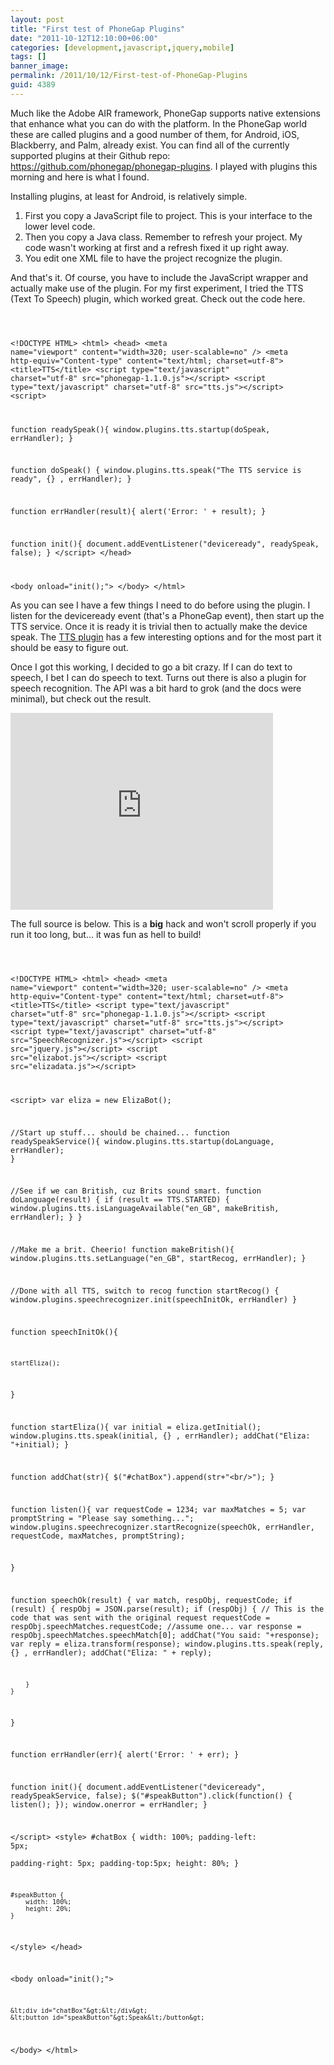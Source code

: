 ```yaml
---
layout: post
title: "First test of PhoneGap Plugins"
date: "2011-10-12T12:10:00+06:00"
categories: [development,javascript,jquery,mobile]
tags: []
banner_image: 
permalink: /2011/10/12/First-test-of-PhoneGap-Plugins
guid: 4389
---
```


Much like the Adobe AIR framework, PhoneGap supports native extensions that enhance what you can do with the platform. In the PhoneGap world these are called plugins and a good number of them, for Android, iOS, Blackberry, and Palm, already exist. You can find all of the currently supported plugins at their Github repo: <a href="https://github.com/phonegap/phonegap-plugins">https://github.com/phonegap/phonegap-plugins</a>. I played with plugins this morning and here is what I found.
<!--more-->
<p>

Installing plugins, at least for Android, is relatively simple.

<p>

<ol>
<li>First you copy a JavaScript file to project. This is your interface to the lower level code.
<li>Then you copy a Java class. Remember to refresh your project. My code wasn't working at first and a refresh fixed it up right away.
<li>You edit one XML file to have the project recognize the plugin.
</ol>

<p/>

And that's it. Of course, you have to include the JavaScript wrapper and actually make use of the plugin. For my first experiment, I tried the TTS (Text To Speech) plugin, which worked great. Check out the code here.

<p/>

<code>

&lt;!DOCTYPE HTML&gt;
&lt;html&gt;
&lt;head&gt;
&lt;meta name="viewport" content="width=320; user-scalable=no" /&gt;
&lt;meta http-equiv="Content-type" content="text/html; charset=utf-8"&gt;
&lt;title&gt;TTS&lt;/title&gt;
&lt;script type="text/javascript" charset="utf-8" src="phonegap-1.1.0.js"&gt;&lt;/script&gt;
&lt;script type="text/javascript" charset="utf-8" src="tts.js"&gt;&lt;/script&gt;
&lt;script&gt;
	
function readySpeak(){
	window.plugins.tts.startup(doSpeak, errHandler);
}

function doSpeak() {
	window.plugins.tts.speak("The TTS service is ready", {} , errHandler);
}

function errHandler(result){
	alert('Error: ' + result);
}

function init(){
	document.addEventListener("deviceready", readySpeak, false);
}
&lt;/script&gt;
&lt;/head&gt;

&lt;body onload="init();"&gt;
&lt;/body&gt;
&lt;/html&gt;
</code>

<p/>

As you can see I have a few things I need to do before using the plugin. I listen for the deviceready event (that's a PhoneGap event), then start up the TTS service. Once it is ready it is trivial then to actually make the device speak. The <a href="https://github.com/phonegap/phonegap-plugins/tree/master/Android/TTS">TTS plugin</a> has a few interesting options and for the most part it should be easy to figure out. 

<p/>

Once I got this working, I decided to go a bit crazy. If I can do text to speech, I bet I can do speech to text. Turns out there is also a plugin for speech recognition. The API was a bit hard to grok (and the docs were minimal), but check out the result.

<p/>

<iframe width="420" height="315" src="http://www.youtube.com/embed/ghy1RYdJN9A" frameborder="0" allowfullscreen></iframe>

<p/>

The full source is below. This is a <b>big</b> hack and won't scroll properly if you run it too long, but... it was fun as hell to build!
<p/>

<code>

&lt;!DOCTYPE HTML&gt;
&lt;html&gt;
&lt;head&gt;
&lt;meta name="viewport" content="width=320; user-scalable=no" /&gt;
&lt;meta http-equiv="Content-type" content="text/html; charset=utf-8"&gt;
&lt;title&gt;TTS&lt;/title&gt;
&lt;script type="text/javascript" charset="utf-8" src="phonegap-1.1.0.js"&gt;&lt;/script&gt;
&lt;script type="text/javascript" charset="utf-8" src="tts.js"&gt;&lt;/script&gt;
&lt;script type="text/javascript" charset="utf-8" src="SpeechRecognizer.js"&gt;&lt;/script&gt;
&lt;script src="jquery.js"&gt;&lt;/script&gt;
&lt;script src="elizabot.js"&gt;&lt;/script&gt;
&lt;script src="elizadata.js"&gt;&lt;/script&gt;

&lt;script&gt;
var eliza = new ElizaBot();
	
//Start up stuff... should be chained...
function readySpeakService(){
	window.plugins.tts.startup(doLanguage, errHandler);
}

//See if we can British, cuz Brits sound smart.
function doLanguage(result) {
	if (result == TTS.STARTED) {
		window.plugins.tts.isLanguageAvailable("en_GB", makeBritish, errHandler);
	}
}

//Make me a brit. Cheerio!
function makeBritish(){
	window.plugins.tts.setLanguage("en_GB", startRecog, errHandler);
}

//Done with all TTS, switch to recog
function startRecog() {
	window.plugins.speechrecognizer.init(speechInitOk, errHandler)
}

function speechInitOk(){

	startEliza();

}

function startEliza(){
	var initial = eliza.getInitial();
	window.plugins.tts.speak(initial, {} , errHandler);
	addChat("Eliza: "+initial);
}

function addChat(str){
	$("#chatBox").append(str+"&lt;br/&gt;");
}

function listen(){
    var requestCode = 1234;
    var maxMatches = 5;
    var promptString = "Please say something...";
    window.plugins.speechrecognizer.startRecognize(speechOk, errHandler, requestCode, maxMatches, promptString);

}

function speechOk(result) {
    var match, respObj, requestCode;
    if (result) {
        respObj = JSON.parse(result);
        if (respObj) {
            // This is the code that was sent with the original request
            requestCode = respObj.speechMatches.requestCode;
			//assume one...
			var response = respObj.speechMatches.speechMatch[0];
			addChat("You said: "+response);
			var reply = eliza.transform(response);
			window.plugins.tts.speak(reply, {} , errHandler);
			addChat("Eliza: " + reply);
			
        }        
    }
}

function errHandler(err){
	alert('Error: ' + err);
}

function init(){
	document.addEventListener("deviceready", readySpeakService, false);
	$("#speakButton").click(function() {
		listen();
	});
	window.onerror = errHandler;
}


&lt;/script&gt;
&lt;style&gt;
	#chatBox {
		width: 100%;
		padding-left: 5px;	
		padding-right: 5px;
		padding-top:5px;
		height: 80%;
	}

	#speakButton {
		width: 100%;
		height: 20%;
	}
&lt;/style&gt;
&lt;/head&gt;

&lt;body onload="init();"&gt;

	&lt;div id="chatBox"&gt;&lt;/div&gt;	
	&lt;button id="speakButton"&gt;Speak&lt;/button&gt;
&lt;/body&gt;
&lt;/html&gt;
</code>